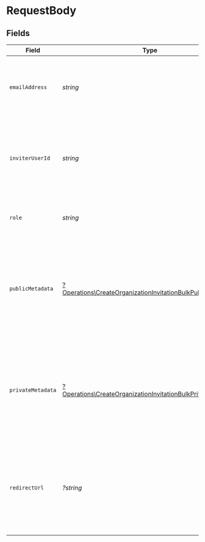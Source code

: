# RequestBody


## Fields

| Field                                                                                                                                     | Type                                                                                                                                      | Required                                                                                                                                  | Description                                                                                                                               |
| ----------------------------------------------------------------------------------------------------------------------------------------- | ----------------------------------------------------------------------------------------------------------------------------------------- | ----------------------------------------------------------------------------------------------------------------------------------------- | ----------------------------------------------------------------------------------------------------------------------------------------- |
| `emailAddress`                                                                                                                            | *string*                                                                                                                                  | :heavy_check_mark:                                                                                                                        | The email address of the new member that is going to be invited to the organization                                                       |
| `inviterUserId`                                                                                                                           | *string*                                                                                                                                  | :heavy_check_mark:                                                                                                                        | The ID of the user that invites the new member to the organization.<br/>Must be an administrator in the organization.                     |
| `role`                                                                                                                                    | *string*                                                                                                                                  | :heavy_check_mark:                                                                                                                        | The role of the new member in the organization.                                                                                           |
| `publicMetadata`                                                                                                                          | [?Operations\CreateOrganizationInvitationBulkPublicMetadata](../../Models/Operations/CreateOrganizationInvitationBulkPublicMetadata.md)   | :heavy_minus_sign:                                                                                                                        | Metadata saved on the organization invitation, read-only from the Frontend API and fully accessible (read/write) from the Backend API.    |
| `privateMetadata`                                                                                                                         | [?Operations\CreateOrganizationInvitationBulkPrivateMetadata](../../Models/Operations/CreateOrganizationInvitationBulkPrivateMetadata.md) | :heavy_minus_sign:                                                                                                                        | Metadata saved on the organization invitation, fully accessible (read/write) from the Backend API but not visible from the Frontend API.  |
| `redirectUrl`                                                                                                                             | *?string*                                                                                                                                 | :heavy_minus_sign:                                                                                                                        | Optional URL that the invitee will be redirected to once they accept the invitation by clicking the join link in the invitation email.    |